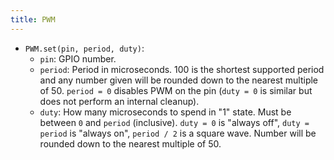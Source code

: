 ```yaml
---
title: PWM
---
```


- `PWM.set(pin, period, duty)`:
  - `pin`: GPIO number.
  - `period`: Period in microseconds. 100 is the shortest supported period and any
    number given will be rounded down to the nearest multiple of 50. `period =
    0` disables PWM on the pin (`duty = 0` is similar but does not perform an
    internal cleanup).
  - `duty`: How many microseconds to spend in "1" state. Must be between `0`
    and `period` (inclusive). `duty = 0` is "always off", `duty = period` is
    "always on", `period / 2` is a square wave. Number will be rounded down to
    the nearest multiple of 50.
